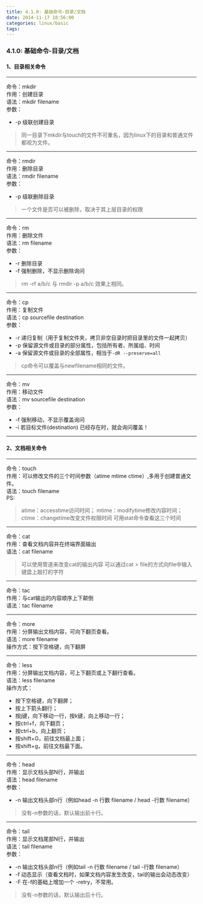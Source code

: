 ```yaml
---
title: 4.1.0: 基础命令-目录/文档
date: 2014-11-17 18:56:00
categories: linux/basic
tags:
---
```

### 4.1.0: 基础命令-目录/文档
#### 1、目录相关命令
----
命令：mkdir   
作用：创建目录  
语法：mkdir filename  
参数：
- -p 级联创建目录  

> 同一目录下mkdir与touch的文件不可重名，因为linux下的目录和普通文件都视为文件。

----

命令：rmdir  
作用：删除目录  
语法：rmdir filename  
参数：  
- -p 级联删除目录

> 一个文件是否可以被删除，取决于其上层目录的权限

----

命令：rm  
作用：删除文件  
语法：rm filename  
参数：  
- -r 删除目录
- -f 强制删除，不显示删除询问

> rm -rf a/b/c 与 rmdir -p a/b/c 效果上相同。  

----

命令：cp   
作用：复制文件  
语法：cp sourcefile destination  
参数：  
- -r 递归复制（用于复制文件夹，拷贝非空目录时把目录里的文件一起拷贝）
- -p 保留源文件或目录的部分属性，包括所有者、所属组、时间
- -a 保留源文件或目录的全部属性，相当于`-dR --preserve=all`

> cp命令可以覆盖与newfilename相同的文件。  

----

命令：mv   
作用：移动文件  
语法：mv sourcefile destination  
参数：  
- -f 强制移动，不显示覆盖询问
- -i 若目标文件(destination) 已经存在时，就会询问覆盖！

----

#### 2、文档相关命令
----
命令：touch  
作用：可以修改文件的三个时间参数（atime mtime ctime）,多用于创建普通文件。  
语法：touch filename   
PS:  
> atime：accesstime访问时间；
mtime：modifytime修改内容时间；
ctime：changetime改变文件权限时间
可用stat命令查看这三个时间

----

命令：cat  
作用：查看文档内容并在终端界面输出  
语法：cat filename  
> 可以使用管道来改变cat的输出内容
可以通过cat > file的方式向file中输入键盘上敲打的字符

----

命令：tac  
作用：与cat输出的内容顺序上下颠倒  
语法：tac filename  

----

命令：more   
作用：分屏输出文档内容，可向下翻页查看。  
语法：more filename  
操作方式：按下空格键，向下翻屏  

----

命令：less   
作用：分屏输出文档内容，可上下翻页或上下翻行查看。  
语法：less filename  
操作方式：  
- 按下空格键，向下翻屏；  
- 按上下箭头翻行；   
- 按j键，向下移动一行，按k键，向上移动一行；  
- 按ctrl+f，向下翻页；  
- 按ctrl+b，向上翻页；  
- 按shift+G，前往文档最上面；  
- 按shift+g，前往文档最下面。  

----

命令：head   
作用：显示文档头部N行，并输出  
语法：head filename  
参数：  
- -n 输出文档头部n行（例如head -n 行数 filename / head -行数 filename）

> 没有-n参数的话，默认输出前十行。

----

命令：tail  
作用：显示文档尾部N行，并输出  
语法：tail filename  
参数：  
- -n 输出文档头部n行（例如tail -n 行数 filename / tail -行数 filename）
- -f 动态显示（查看文档时，如果文档内容发生改变，tail的输出会动态改变）
- -F 在-f的基础上增加一个 -retry，不常用。

> 没有-n参数的话，默认输出后十行。
